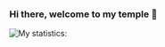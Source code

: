 ### Hi there, welcome to my temple 👋

![My statistics: ](https://github-readme-stats.vercel.app/api?username=reconike&show_icons=true&theme=radical&hide=stars,prs,contribs)

<!--
**RecoNike/RecoNike** is a ✨ _special_ ✨ repository because its `README.md` (this file) appears on your GitHub profile.

Here are some ideas to get you started:

- 🔭 I’m currently working on ...
- 🌱 I’m currently learning ...
- 👯 I’m looking to collaborate on ...
- 🤔 I’m looking for help with ...
- 💬 Ask me about ...
- 📫 How to reach me: ...
- 😄 Pronouns: ...
- ⚡ Fun fact: ...
-->
